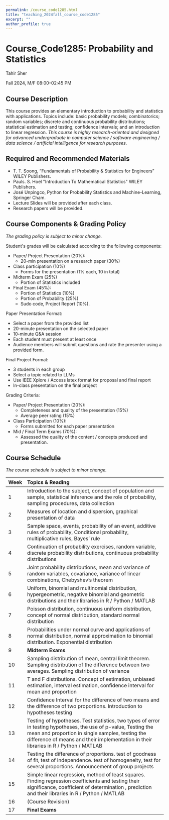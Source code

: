 ```yaml
---
permalink: /course_code1285.html
title: "teaching_2024fall_course_code1285"
excerpt: ""
author_profile: true
---
```



# **Course_Code1285: Probability and Statistics**

Tahir Sher

Fall 2024, M/F 08:00–02:45 PM


## **Course Description**

This course provides an elementary introduction to probability and statistics with applications. Topics include: basic probability models; combinatorics; random variables; discrete and continuous probability distributions; statistical estimation and testing; confidence intervals; and an introduction to linear regression. *This course is highly research-oriented and designed for advanced undergraduate in computer science / software engineering / data science / artificial intelligence for research purposes*.


## **Required and Recommended Materials**

* T. T. Soong, “Fundamentals of Probability & Statistics for Engineers” WILEY Publishers.
* Pauls. S. Hoel "Introduction To Mathematical Statistics" WILEY Publishers.
* José Unpingco, Python for Probability Statistics and Machine-Learning, Springer Cham.
* Lecture Slides will be provided after each class.
* Research papers will be provided.


## **Course Components & Grading Policy** 
*The grading policy is subject to minor change.*

Student's grades will be calculated according to the following components: 

* Paper/ Project Presentation (20%):
  * 20-min presentation on a research paper (30%)
* Class participation (10%)
  * Forms for the presentation (1% each, 10 in total)
* Midterm Exam (25%)
  * Portion of Statistics included
* Final Exam (45%):
  * Portion of Statistics (10%)
  * Portion of Probability (25%)
  * Sudo code, Project Report (10%). 

Paper Presentation Format:
- Select a paper from the provided list
- 20-minute presentation on the selected paper
- 10-minute Q&A session
- Each student must present at least once
- Audience members will submit questions and rate the presenter using a provided form.


Final Project Format:
- 3 students in each group
- Select a topic related to LLMs
- Use IEEE Xplore / Access latex format for proposal and final report
- In-class presentation on the final project


Grading Criteria:
- Paper/ Project Presentation (20%):
   - Completeness and quality of the presentation (15%)
   - Average peer rating (15%)
- Class Participation (10%):
   - Forms submitted for each paper presentation
- Mid / Final Term Exams (70%):
   - Assessed the quality of the content / concepts produced and presentation.



## **Course Schedule** 

*The course schedule is subject to minor change.*

| Week         | Topics & Reading |
| :----------  | :----------------------------------------------------------------------------------------------------------------------------------------------------------------------------------------------------------------------------------------------------------------------------------------------------------------------------------------------------------------------------------------------------------------------------------------------------------------------------------------------------------------------------------------------------------------------------------- |
| 1      | Introduction to the subject, concept of population and sample, statistical inference and the role of probability, sampling procedures, data collection                                                                                                                                                                                                                                                                                                                                                                                                                                                                                                                                                                                           |
| 2      | Measures of location and dispersion, graphical presentation of data                                                                                                                                                                                                                                                                                                                                                                                                                                                                                                                                                                                    |
| 3      | Sample space, events, probability of an event, additive rules of probability, Conditional probability, multiplicative rules, Bayes’ rule                                                                                                                                                                                                                                                                                                                                                                                                                                                                                                                                                                                               |
| 4      | Continuation of probability exercises, random variable, discrete probability distributions, continuous probability distributions                                                                                                                                                                                                                                                                                                                                                                                                                                                                                                                                                                                                  |
| 5       | Joint probability distributions, mean and variance of random variables, covariance, variance of linear combinations, Chebyshev’s theorem                                                                                                                                                                                                                                                                                                                                                                                                                                                                                                                                                                                             |
| 6       | Uniform, binomial and multinomial distribution, hypergeometric, negative binomial and geometric distributions and their libraries in R / Python / MATLAB                                                                                                         |
| 7      | Poisson distribution, continuous uniform distribution, concept of normal distribution, standard normal distribution                                                                                                                                                                                                                                                                                                                                                                                                 |
| 8       | Probabilities under normal curve and applications of normal distribution, normal approximation to binomial distribution. Exponential distribution     |
| 9       | **Midterm Exams**                                                                                                                                                                                                                                                               |
| 10       | Sampling distribution of mean, central limit theorem. Sampling distribution of the difference between two averages. Sampling distribution of variance                                                                                                                                                                                                                                                                                                         |
| 11       | T and F distributions. Concept of estimation, unbiased estimation, interval estimation, confidence interval for mean and proportion                                                                                                                                                                                                                                                                                                                                                                                               |
| 12       | Confidence Interval for the difference of two means and the difference of two proportions. Introduction to hypotheses testing                                                                                                  |
| 13       | Testing of hypotheses. Test statistics, two types of error in testing hypotheses, the use of p-value, Testing the mean and proportion in single samples, testing the difference of means and their implementation in their libraries in R / Python / MATLAB                                                                                                                                                             |
| 14       | Testing the difference of proportions. test of goodness of fit, test of independence. test of homogeneity, test for several proportions. Announcement of group projects                                                                                                                                                                   |
| 15       | Simple linear regression, method of least squares. Finding regression coefficients and testing their significance, coefficient of determination , prediction and their libraries in R / Python / MATLAB                                                                                                                                                                                                                                   |
| 16       | (Course Revision)                                                                                                                                                                                                                                                                                                                                                                                                                                                                                                                                                                                                                  |
| 17       | **Final Exams**                                                                                                            |
                                                                                                                                                                                                                                                                   





 
